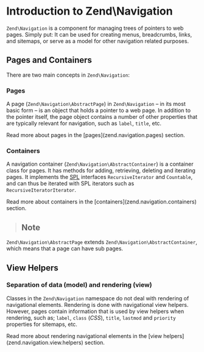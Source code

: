# Introduction to Zend\\Navigation

`Zend\Navigation` is a component for managing trees of pointers to web pages. Simply put: It can be
used for creating menus, breadcrumbs, links, and sitemaps, or serve as a model for other navigation
related purposes.

## Pages and Containers

There are two main concepts in `Zend\Navigation`:

### Pages

A page (`Zend\Navigation\AbstractPage`) in `Zend\Navigation` – in its most basic form – is an
object that holds a pointer to a web page. In addition to the pointer itself, the page object
contains a number of other properties that are typically relevant for navigation, such as `label`,
`title`, etc.

Read more about pages in the \[pages\](zend.navigation.pages) section.

### Containers

A navigation container (`Zend\Navigation\AbstractContainer`) is a container class for pages. It has
methods for adding, retrieving, deleting and iterating pages. It implements the
[SPL](http://php.net/spl) interfaces `RecursiveIterator` and `Countable`, and can thus be iterated
with SPL iterators such as `RecursiveIteratorIterator`.

Read more about containers in the \[containers\](zend.navigation.containers) section.

> ## Note
`Zend\Navigation\AbstractPage` extends `Zend\Navigation\AbstractContainer`, which means that a page
can have sub pages.

## View Helpers

### Separation of data (model) and rendering (view)

Classes in the `Zend\Navigation` namespace do not deal with rendering of navigational elements.
Rendering is done with navigational view helpers. However, pages contain information that is used by
view helpers when rendering, such as; `label`, `class` (*CSS*), `title`, `lastmod` and `priority`
properties for sitemaps, etc.

Read more about rendering navigational elements in the \[view
helpers\](zend.navigation.view.helpers) section.
